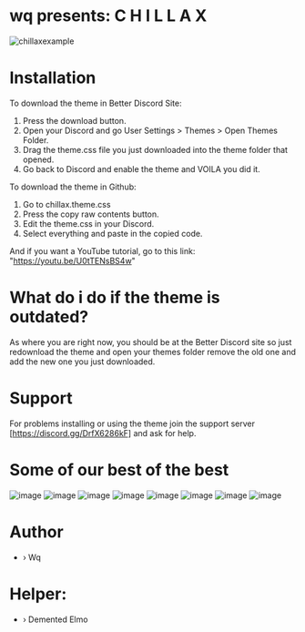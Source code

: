 # wq presents:   C H I L L A X
![chillaxexample](https://user-images.githubusercontent.com/84565593/200113770-2a31d776-b2ec-469c-bb0a-262b866d4fe0.png)

# Installation
To download the theme in Better Discord Site:
1. Press the download button.
2. Open your Discord and go User Settings > Themes > Open Themes Folder.
3. Drag the theme.css file you just downloaded into the theme folder that opened.
4. Go back to Discord and enable the theme and VOILA you did it.

To download the theme in Github:
1. Go to chillax.theme.css
2. Press the copy raw contents button.
3. Edit the theme.css in your Discord.
4. Select everything and paste in the copied code.


And if you want a YouTube tutorial, go to this link: "https://youtu.be/U0tTENsBS4w"

# What do i do if the theme is outdated?
As where you are right now, you should be at the Better Discord site so just redownload the theme and open your themes folder remove the old one and add the new one you just downloaded.

# Support
For problems installing or using the theme join the support server [https://discord.gg/DrfX6286kF] and ask for help.

# Some of our best of the best
![image](https://user-images.githubusercontent.com/84565593/195045896-bd386edd-3af8-45be-b526-53f55f8ba869.png)
![image](https://user-images.githubusercontent.com/84565593/195045909-cd305dff-669e-4db0-a815-a91c25361f11.png)
![image](https://user-images.githubusercontent.com/84565593/195045924-27e510b4-5de8-4c36-b1ee-11d79487d280.png)
![image](https://user-images.githubusercontent.com/84565593/195045941-21cdf829-9bf7-4c7c-af8f-92b83cd3f256.png)
![image](https://user-images.githubusercontent.com/84565593/195045958-b95c73f3-15fd-4e2a-83c5-9084da71a70e.png)
![image](https://user-images.githubusercontent.com/84565593/195983143-573c15db-0e08-4683-9d70-a891bc34c0c4.png)
![image](https://user-images.githubusercontent.com/84565593/225212685-4807d724-4047-44c1-99af-b9e10f718cc0.png)
![image](https://user-images.githubusercontent.com/84565593/195045867-6f8374c1-ad21-43e6-8901-d0d09b43b41e.png)


# Author
- › Wq
# Helper:
- › Demented Elmo
